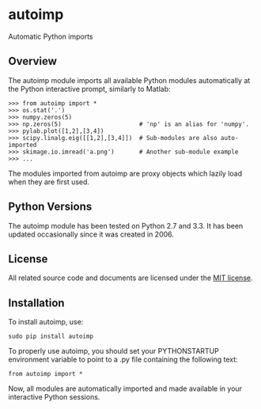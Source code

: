 # autoimp
Automatic Python imports

Overview
--------

The autoimp module imports all available Python modules automatically at the Python interactive prompt, similarly to Matlab:

    >>> from autoimp import *
    >>> os.stat('.')
    >>> numpy.zeros(5)
    >>> np.zeros(5)                      # 'np' is an alias for 'numpy'.
    >>> pylab.plot([1,2],[3,4])
    >>> scipy.linalg.eig([[1,2],[3,4]])  # Sub-modules are also auto-imported
    >>> skimage.io.imread('a.png')       # Another sub-module example
    >>> ...

The modules imported from autoimp are proxy objects which lazily load when they are first used.

Python Versions
---------------

The autoimp module has been tested on Python 2.7 and 3.3. It has been updated occasionally since it was created in 2006.

License
-------

All related source code and documents are licensed under the [MIT license](http://opensource.org/licenses/MIT).

Installation
------------

To install autoimp, use:

    sudo pip install autoimp

To properly use autoimp, you should set your PYTHONSTARTUP environment variable to point to a .py file containing the following text:

    from autoimp import *

Now, all modules are automatically imported and made available in your interactive Python sessions.

